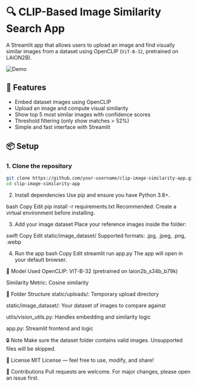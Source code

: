 # 🔍 CLIP-Based Image Similarity Search App

A Streamlit app that allows users to upload an image and find visually similar images from a dataset using OpenCLIP (`ViT-B-32`, pretrained on LAION2B).

![Demo](https://github.com/your-username/clip-image-similarity-app/assets/demo.gif)

## 🚀 Features

- Embed dataset images using OpenCLIP
- Upload an image and compute visual similarity
- Show top 5 most similar images with confidence scores
- Threshold filtering (only show matches > 52%)
- Simple and fast interface with Streamlit

## 📦 Setup

### 1. Clone the repository

```bash
git clone https://github.com/your-username/clip-image-similarity-app.git
cd clip-image-similarity-app
```
2. Install dependencies
Use pip and ensure you have Python 3.8+.

bash
Copy
Edit
pip install -r requirements.txt
Recommended: Create a virtual environment before installing.

3. Add your image dataset
Place your reference images inside the folder:

swift
Copy
Edit
static/image_dataset/
Supported formats: .jpg, .jpeg, .png, .webp

4. Run the app
bash
Copy
Edit
streamlit run app.py
The app will open in your default browser.

🧠 Model Used
OpenCLIP: ViT-B-32 (pretrained on laion2b_s34b_b79k)

Similarity Metric: Cosine similarity

📁 Folder Structure
static/uploads/: Temporary upload directory

static/image_dataset/: Your dataset of images to compare against

utils/vision_utils.py: Handles embedding and similarity logic

app.py: Streamlit frontend and logic

🔒 Note
Make sure the dataset folder contains valid images. Unsupported files will be skipped.

📃 License
MIT License — feel free to use, modify, and share!

🤝 Contributions
Pull requests are welcome. For major changes, please open an issue first.


